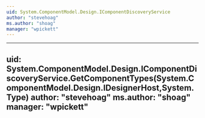 ```yaml
---
uid: System.ComponentModel.Design.IComponentDiscoveryService
author: "stevehoag"
ms.author: "shoag"
manager: "wpickett"
---
```


---
uid: System.ComponentModel.Design.IComponentDiscoveryService.GetComponentTypes(System.ComponentModel.Design.IDesignerHost,System.Type)
author: "stevehoag"
ms.author: "shoag"
manager: "wpickett"
---
